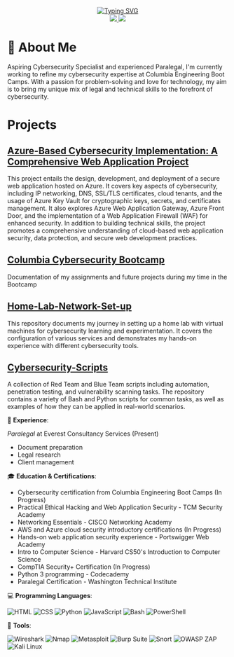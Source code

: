 <p align="center">
<a href="https://github.com/Lodoelama">
    <img src="https://readme-typing-svg.herokuapp.com?font=Courier+New&color=FF5733&size=25&center=true&vCenter=true&multiline=true&width=600&height=100&lines=Lodoe+Lama;Aspiring+Cybersecurity+Specialist;Paralegal+with+a+Passion+for+Tech" alt="Typing SVG" />
</a>



<br/>

<a href="https://www.linkedin.com/in/lodoelama/">
    <img src="https://img.shields.io/badge/-Linkedin-0077B5?style=for-the-badge&logo=linkedin&logoColor=white">
</a>
<a href="mailto:lodoelama@gmail.com">
    <img src="https://img.shields.io/badge/-Email-D14836?style=for-the-badge&logo=gmail&logoColor=white">
</a>

<br/> 

</p>

# 🚀 About Me

Aspiring Cybersecurity Specialist and experienced Paralegal, I'm currently working to refine my cybersecurity expertise at Columbia Engineering Boot Camps. With a passion for problem-solving and love for technology, my aim is to bring my unique mix of legal and technical skills to the forefront of cybersecurity.

# Projects
## [Azure-Based Cybersecurity Implementation: A Comprehensive Web Application Project](https://docs.google.com/document/d/1qklMKLWs76grOR52ZKALG1JuaxDrgiEPSYVn6F6S_0M/edit)

This project entails the design, development, and deployment of a secure web application hosted on Azure. It covers key aspects of cybersecurity, including IP networking, DNS, SSL/TLS certificates, cloud tenants, and the usage of Azure Key Vault for cryptographic keys, secrets, and certificates management. It also explores Azure Web Application Gateway, Azure Front Door, and the implementation of a Web Application Firewall (WAF) for enhanced security. In addition to building technical skills, the project promotes a comprehensive understanding of cloud-based web application security, data protection, and secure web development practices.

## [Columbia Cybersecurity Bootcamp](https://github.com/lodoelama/Columbia-Cybersecurity-Bootcamp)

Documentation of my assignments and future projects during my time in the Bootcamp 

## [Home-Lab-Network-Set-up](https://github.com/lodoelama/Kali-Purple-Set-up)

This repository documents my journey in setting up a home lab with virtual machines for cybersecurity learning and experimentation. It covers the configuration of various services and demonstrates my hands-on experience with different cybersecurity tools.

## [Cybersecurity-Scripts](https://github.com/lodoelama/cybersecurity-scripts)

A collection of Red Team and Blue Team scripts including automation, penetration testing, and vulnerability scanning tasks. The repository contains a variety of Bash and Python scripts for common tasks, as well as examples of how they can be applied in real-world scenarios.






💼 **Experience**:

*Paralegal* at Everest Consultancy Services (Present)
- Document preparation
- Legal research
- Client management

🎓 **Education & Certifications**:
- Cybersecurity certification from Columbia Engineering Boot Camps (In Progress)
- Practical Ethical Hacking and Web Application Security - TCM Security Academy
- Networking Essentials - CISCO Networking Academy
- AWS and Azure cloud security introductory certifications (In Progress)
- Hands-on web application security experience - Portswigger Web Academy
- Intro to Computer Science - Harvard CS50's Introduction to Computer Science
- CompTIA Security+ Certification (In Progress)
- Python 3 programming - Codecademy
- Paralegal Certification - Washington Technical Institute

💻 **Programming Languages**:

![HTML](https://img.shields.io/badge/-HTML-E34F26?style=for-the-badge&logo=html5&logoColor=white)
![CSS](https://img.shields.io/badge/-CSS-1572B6?style=for-the-badge&logo=css3&logoColor=white)
![Python](https://img.shields.io/badge/-Python-3776AB?style=for-the-badge&logo=python&logoColor=white)
![JavaScript](https://img.shields.io/badge/-JavaScript-F7DF1E?style=for-the-badge&logo=javascript&logoColor=black)
![Bash](https://img.shields.io/badge/-Bash-4EAA25?style=for-the-badge&logo=gnu-bash&logoColor=white)
![PowerShell](https://img.shields.io/badge/-PowerShell-5391FE?style=for-the-badge&logo=powershell&logoColor=white)

🧰 **Tools**:

![Wireshark](https://img.shields.io/badge/-Wireshark-1679A7?style=for-the-badge&logo=wireshark&logoColor=white)
![Nmap](https://img.shields.io/badge/-Nmap-0779A7?style=for-the-badge&logo=nmap&logoColor=white)
![Metasploit](https://img.shields.io/badge/-Metasploit-EE3333?style=for-the-badge&logo=appveyor&logoColor=white)
![Burp Suite](https://img.shields.io/badge/-BurpSuite-FF6400?style=for-the-badge&logo=burpsuite&logoColor=white)
![Snort](https://img.shields.io/badge/-Snort-F0E68C?style=for-the-badge&logo=appveyor&logoColor=black)
![OWASP ZAP](https://img.shields.io/badge/-OWASPZAP-228B22?style=for-the-badge&logo=appveyor&logoColor=white)
![Kali Linux](https://img.shields.io/badge/-KaliLinux-557C94?style=for-the-badge&logo=kalilinux&logoColor=white)
